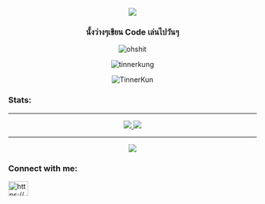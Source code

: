<p align="center">
  <img src="https://readme-typing-svg.herokuapp.com?color=%2300F722&size=35&center=true&lines=Hi+%F0%9F%91%8B%2C+I'm+TinnerKun">
</p>
<h3 align="center">นั้งว่างๆเขียน Code เล่นไปวันๆ</h3>

<p align="center"> <img src="https://count.getloli.com/get/@TinnerKun?theme=gelbooru-h" alt="ohshit" /> </p>

<p align="center"><img src="https://cdn.discordapp.com/attachments/889652344202088458/1027180535199567892/116.png" alt="tinnerkung" /></a> </p>

<p align="center"><img src="https://metrics.lecoq.io/TinnerKun?template=classic&pagespeed=1&base=header%2C%20activity%2C%20community%2C%20repositories%2C%20metadata&base.indepth=false&base.hireable=false&base.skip=false&pagespeed=false&pagespeed.url=upload.oiioioiiioooioio.download&pagespeed.detailed=true&pagespeed.screenshot=true&pagespeed.pwa=true&config.timezone=Asia%2FBangkok" alt="TinnerKun"/></p>

<h3 align="left">Stats:</h3>

  <hr>
  <p align="center">
  <a href="https://sycer.network">
        <img src="https://discord.c99.nl/widget/theme-1/426732291377725441.png">
        <img src="https://discord.c99.nl/widget/theme-1/820131097835732995.png">
   </a>
  </p>
  <hr>
  <p align="center">
  <a href="https://discord.gg/hGZ3HxCJER">
    <img src="https://img.shields.io/discord/699832081643077662?label=Sycer%20Network%20%E0%B8%8A%E0%B8%B8%E0%B8%A1%E0%B8%8A%E0%B8%99%E0%B8%AA%E0%B8%B2%E0%B8%98%E0%B8%B2%E0%B8%A3%E0%B8%93%E0%B8%B0&style=flat-square">
    </a>
  </p>


<h3 align="left">Connect with me:</h3>
<p align="left">
<a href="https://discord.servwire.cloud" target="blank"><img align="center" src="https://raw.githubusercontent.com/rahuldkjain/github-profile-readme-generator/master/src/images/icons/Social/discord.svg" alt="https://discord.gg/sycer" height="30" width="40" /></a>
</p>

